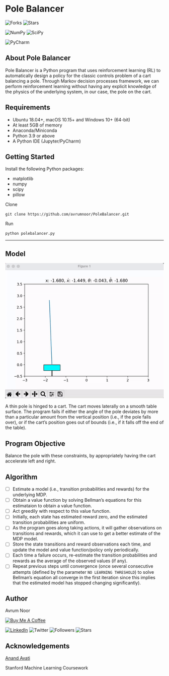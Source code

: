 # Pole Balancer

![Forks](https://img.shields.io/github/forks/avrumnoor/PoleBalancer?style=social) ![Stars](https://img.shields.io/github/stars/avrumnoor/PoleBalancer?style=social) 

![NumPy](https://img.shields.io/badge/numpy-%23013243.svg?style=for-the-badge&logo=numpy&logoColor=white) ![SciPy](https://img.shields.io/badge/SciPy-%230C55A5.svg?style=for-the-badge&logo=scipy&logoColor=%white)

![PyCharm](https://img.shields.io/badge/pycharm-143?style=for-the-badge&logo=pycharm&logoColor=black&color=black&labelColor=green)

## About Pole Balancer

Pole Balancer is a Python program that uses reinforcement learning (RL) to automatically design a policy for the classic controls problem of a cart balancing a pole. Through Markov decision processes framework, we can perform reinforcement learning without having any explicit knowledge of the physics of the underlying system, in our case, the pole on the cart.

## Requirements
- Ubuntu 18.04+, macOS 10.15+ and Windows 10+ (64-bit)
- At least 5GB of memory
- Anaconda/Miniconda
- Python 3.9 or above
- A Python IDE (Jupyter/PyCharm)

## Getting Started

Install the following Python packages:
- matplotlib
- numpy
- scipy
- pillow

Clone
```
git clone https://github.com/avrumnoor/PoleBalancer.git
```

Run 
```
python polebalancer.py
```

***

## Model

![Pole being balanced](./images/sample_demo.gif) 

A thin pole is hinged to a cart. The cart moves laterally on a smooth table surface. The program fails if either the angle of the pole deviates by more than a particular amount from the vertical position (i.e., if the pole falls over), or if the cart’s position goes out of bounds (i.e., if it falls off the end of the table). 

## Program Objective

Balance the pole with these constraints, by appropriately having the cart accelerate left and right.

## Algorithm
- [ ] Estimate a model (i.e., transition probabilities and rewards) for the underlying MDP.
- [ ] Obtain a value function by solving Bellman’s equations for this estimataion to obtain a value function.
- [ ] Act greedily with respect to this value function.
- [ ] Initially, each state has estimated reward zero, and the estimated transition probabilities are uniform.
- [ ]  As the program goes along taking actions, it will gather observations on transitions and rewards, which it can use to get a better estimate of the MDP model.
- [ ]  Store the state transitions and reward observations each time, and update the model and value function/policy only periodically. 
- [ ]  Each time a failure occurs, re-estimate the transition probabilities and rewards as the average of the observed values (if any). 
- [ ]  Repeat previous steps until convergence (once several consecutive attempts (defined by the parameter `NO LEARNING THRESHOLD`) to solve Bellman’s equation all converge in the first iteration since this implies that the estimated model has stopped changing significantly).

## Author

Avrum Noor

<a href="https://www.buymeacoffee.com/avrumnoor" target="_blank"><img src="https://cdn.buymeacoffee.com/buttons/v2/default-blue.png" alt="Buy Me A Coffee" style="height: 41px !important;width: 174px !important;box-shadow: 0px 3px 2px 0px rgba(190, 190, 190, 0.5) !important;-webkit-box-shadow: 0px 3px 2px 0px rgba(190, 190, 190, 0.5) !important;"></a> 

[![LinkedIn](https://img.shields.io/badge/linkedin-%230077B5.svg?style=social&logo=linkedin)](https://www.linkedin.com/in/avrumnoor/) ![Twitter](https://img.shields.io/twitter/follow/avrumnoor?style=social) ![Followers](https://img.shields.io/github/followers/avrumnoor?style=flat-square) ![Stars](https://img.shields.io/badge/stars-104-blue?style=flat-square)


## Acknowledgements

[Anand Avati](https://avati.github.io/)

Stanford Machine Learning Coursework 
